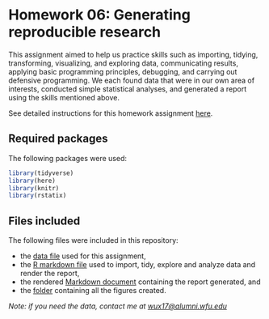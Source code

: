 # Homework 06: Generating reproducible research

This assignment aimed to help us practice skills such as importing, tidying, 
transforming, visualizing, and exploring data, communicating results, applying 
basic programming principles, debugging, and carrying out defensive programming. 
We each found data that were in our own area of interests, conducted simple 
statistical analyses, and generated a report using the skills mentioned above.

See detailed instructions for this homework assignment 
[here](https://cfss.uchicago.edu/homework/reproducible-research/).

## Required packages

The following packages were used:

```r
library(tidyverse)
library(here)
library(knitr)
library(rstatix)
```

## Files included

The following files were included in this repository:

* the [data file](decision-making.csv) used for this assignment,
* the [R markdown file](data-analysis.Rmd) used to import, tidy, explore and analyze data and render the report,
* the rendered [Markdown document](data-analysis.md) containing the report generated, and
* the [folder](data-analysis_files) containing all the figures created.

*Note: if you need the data, contact me at wux17@alumni.wfu.edu*